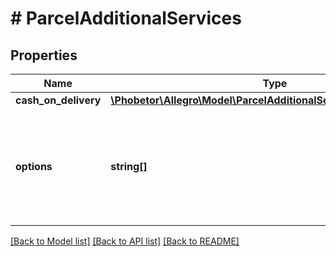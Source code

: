 # # ParcelAdditionalServices

## Properties

Name | Type | Description | Notes
------------ | ------------- | ------------- | -------------
**cash_on_delivery** | [**\Phobetor\Allegro\Model\ParcelAdditionalServicesCashOnDelivery**](ParcelAdditionalServicesCashOnDelivery.md) |  | [optional]
**options** | **string[]** | Additional services provided within delivery. Their description are obtainted with delivery services from &#x60;/parcel-management/delivery-services&#x60;. | [optional]

[[Back to Model list]](../../README.md#models) [[Back to API list]](../../README.md#endpoints) [[Back to README]](../../README.md)
